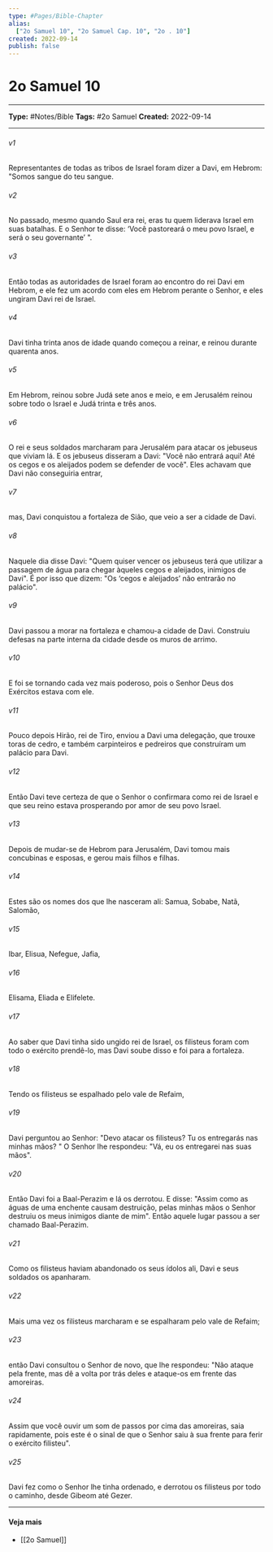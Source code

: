 ```yaml
---
type: #Pages/Bible-Chapter
alias:
  ["2o Samuel 10", "2o Samuel Cap. 10", "2o . 10"]
created: 2022-09-14
publish: false
---
```


# 2o Samuel 10

---

**Type:** #Notes/Bible
**Tags:** #2o Samuel
**Created:** 2022-09-14

---

###### v1
Representantes de todas as tribos de Israel foram dizer a Davi, em Hebrom: "Somos sangue do teu sangue.
###### v2
No passado, mesmo quando Saul era rei, eras tu quem liderava Israel em suas batalhas. E o Senhor te disse: ‘Você pastoreará o meu povo Israel, e será o seu governante’ ".
###### v3
Então todas as autoridades de Israel foram ao encontro do rei Davi em Hebrom, e ele fez um acordo com eles em Hebrom perante o Senhor, e eles ungiram Davi rei de Israel.
###### v4
Davi tinha trinta anos de idade quando começou a reinar, e reinou durante quarenta anos.
###### v5
Em Hebrom, reinou sobre Judá sete anos e meio, e em Jerusalém reinou sobre todo o Israel e Judá trinta e três anos.
###### v6
O rei e seus soldados marcharam para Jerusalém para atacar os jebuseus que viviam lá. E os jebuseus disseram a Davi: "Você não entrará aqui! Até os cegos e os aleijados podem se defender de você". Eles achavam que Davi não conseguiria entrar,
###### v7
mas, Davi conquistou a fortaleza de Sião, que veio a ser a cidade de Davi.
###### v8
Naquele dia disse Davi: "Quem quiser vencer os jebuseus terá que utilizar a passagem de água para chegar àqueles cegos e aleijados, inimigos de Davi". É por isso que dizem: "Os ‘cegos e aleijados’ não entrarão no palácio".
###### v9
Davi passou a morar na fortaleza e chamou-a cidade de Davi. Construiu defesas na parte interna da cidade desde os muros de arrimo.
###### v10
E foi se tornando cada vez mais poderoso, pois o Senhor Deus dos Exércitos estava com ele.
###### v11
Pouco depois Hirão, rei de Tiro, enviou a Davi uma delegação, que trouxe toras de cedro, e também carpinteiros e pedreiros que construíram um palácio para Davi.
###### v12
Então Davi teve certeza de que o Senhor o confirmara como rei de Israel e que seu reino estava prosperando por amor de seu povo Israel.
###### v13
Depois de mudar-se de Hebrom para Jerusalém, Davi tomou mais concubinas e esposas, e gerou mais filhos e filhas.
###### v14
Estes são os nomes dos que lhe nasceram ali: Samua, Sobabe, Natã, Salomão,
###### v15
Ibar, Elisua, Nefegue, Jafia,
###### v16
Elisama, Eliada e Elifelete.
###### v17
Ao saber que Davi tinha sido ungido rei de Israel, os filisteus foram com todo o exército prendê-lo, mas Davi soube disso e foi para a fortaleza.
###### v18
Tendo os filisteus se espalhado pelo vale de Refaim,
###### v19
Davi perguntou ao Senhor: "Devo atacar os filisteus? Tu os entregarás nas minhas mãos? " O Senhor lhe respondeu: "Vá, eu os entregarei nas suas mãos".
###### v20
Então Davi foi a Baal-Perazim e lá os derrotou. E disse: "Assim como as águas de uma enchente causam destruição, pelas minhas mãos o Senhor destruiu os meus inimigos diante de mim". Então aquele lugar passou a ser chamado Baal-Perazim.
###### v21
Como os filisteus haviam abandonado os seus ídolos ali, Davi e seus soldados os apanharam.
###### v22
Mais uma vez os filisteus marcharam e se espalharam pelo vale de Refaim;
###### v23
então Davi consultou o Senhor de novo, que lhe respondeu: "Não ataque pela frente, mas dê a volta por trás deles e ataque-os em frente das amoreiras.
###### v24
Assim que você ouvir um som de passos por cima das amoreiras, saia rapidamente, pois este é o sinal de que o Senhor saiu à sua frente para ferir o exército filisteu".
###### v25
Davi fez como o Senhor lhe tinha ordenado, e derrotou os filisteus por todo o caminho, desde Gibeom até Gezer.


---

#### Veja mais

- [[2o Samuel]]
